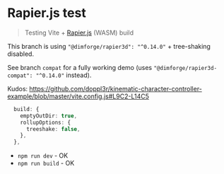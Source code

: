 # Rapier.js test

> Testing Vite + [Rapier.js](https://www.rapier.rs/docs/user_guides/javascript/getting_started_js) (WASM) build

This branch is using `"@dimforge/rapier3d": "^0.14.0"` + tree-shaking disabled.

See branch `compat` for a fully working demo (uses `"@dimforge/rapier3d-compat": "^0.14.0"` instead).

Kudos: https://github.com/doppl3r/kinematic-character-controller-example/blob/master/vite.config.js#L9C2-L14C5

```ts
  build: {
    emptyOutDir: true,
    rollupOptions: {
      treeshake: false,
    },
  },
```

- `npm run dev` - OK
- `npm run build` - OK
